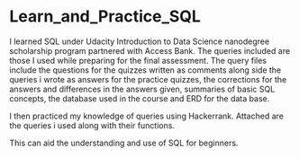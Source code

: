 # Learn_and_Practice_SQL
I learned SQL under Udacity Introduction to Data Science nanodegree scholarship program partnered with Access Bank. 
The queries included are those I used while preparing for the final assessment.
The query files include the questions for the quizzes written as comments along side the queries i wrote as answers for the practice quizzes, the corrections for the answers and differences in the answers given, summaries of basic SQL concepts, the database used in the course and ERD for the data base.

I then practiced my knowledge of queries using Hackerrank. Attached are the queries i used along with their functions.

This can aid the understanding and use of SQL for beginners.
